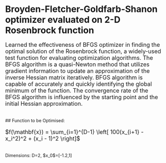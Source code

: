 # Broyden-Fletcher-Goldfarb-Shanon optimizer evaluated on 2-D Rosenbrock function
<p style="font-size:18px;"> Learned the effectiveness of BFGS optimizer in finding the optimal solution of the Rosenbrock function, a widely-used test function for evaluating optimization algorithms. The BFGS algorithm is a quasi-Newton method that utilizes gradient information to update an approximation of the inverse Hessian matrix iteratively. BFGS algorithm is capable of accurately and quickly identifying the global minimum of the function. The convergence rate of the BFGS algorithm is influenced by the starting point and the initial Hessian approximation.
</p><br>
## Function to be Optimised:
<p style="font-size:18px;"> $f(\mathbf{x}) = \sum_{i=1}^{D-1} \left[ 100(x_{i+1} - x_i^2)^2 + (x_i - 1)^2 \right]$</p><br> 
Dimensions: D=2,
$x_0$=[-1.2,1]
